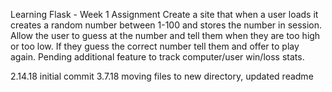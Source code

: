 Learning Flask - Week 1 Assignment 
Create a site that when a user loads it creates a random number between 1-100 and stores the number in session. Allow the user to guess at the number and tell them when they are too high or too low. If they guess the correct number tell them and offer to play again.
Pending additional feature to track computer/user win/loss stats.

2.14.18 initial commit
3.7.18 moving files to new directory, updated readme